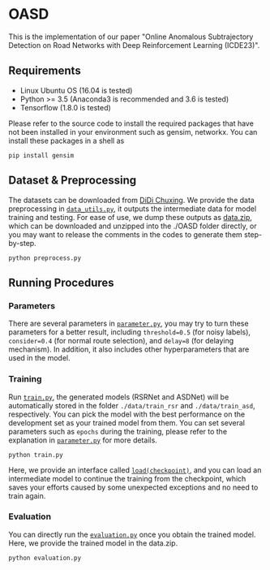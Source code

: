 # OASD

This is the implementation of our paper "Online Anomalous Subtrajectory Detection on Road Networks with Deep Reinforcement Learning (ICDE23)".

## Requirements

* Linux Ubuntu OS (16.04 is tested)
* Python >= 3.5 (Anaconda3 is recommended and 3.6 is tested)
* Tensorflow (1.8.0 is tested)

Please refer to the source code to install the required packages that have not been installed in your environment such as gensim, networkx. You can install these packages in a shell as

```
pip install gensim
```

## Dataset & Preprocessing

The datasets can be downloaded from [DiDi Chuxing](https://outreach.didichuxing.com/research/opendata/en/). We provide the data preprocessing in [`data_utils.py`](./data_utils.py), it outputs the intermediate data for model training and testing.
For ease of use, we dump these outputs as [data.zip](https://drive.google.com/file/d/1JAs6tmGGxQqqYB_gXDcBcw9xNEd9CYLx/view?usp=sharing), which can be downloaded and unzipped into the ./OASD folder directly, or you may want to release the comments in the codes to generate them step-by-step.

```
python preprocess.py
```

## Running Procedures

### Parameters

There are several parameters in [`parameter.py`](./parameter.py), you may try to turn these parameters for a better result, 
including `threshold=0.5` (for noisy labels), `consider=0.4` (for normal route selection), and `delay=8` (for delaying mechanism). In addition, it also includes other hyperparameters that are used in the model.

### Training

Run [`train.py`](./train.py), the generated models (RSRNet and ASDNet) will be automatically stored in the folder `./data/train_rsr` and `./data/train_asd`, respectively. 
You can pick the model with the best performance on the development set as your trained model from them.
You can set several parameters such as `epochs` during the training, please refer to the explanation in [`parameter.py`](./parameter.py) for more details.

```
python train.py
```
Here, we provide an interface called [`load(checkpoint)`](./train.py), and you can load an intermediate model to continue the training from the checkpoint, 
which saves your efforts caused by some unexpected exceptions and no need to train again.

### Evaluation

You can directly run the [`evaluation.py`](./evaluation.py) once you obtain the trained model. Here, we provide the trained model in the data.zip.

```
python evaluation.py
```
